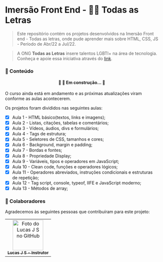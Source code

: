 # Imersão Front End - 🏳️‍🌈 Todas as Letras

> Este repositório contém os projetos desenvolvidos na Imersão Front end - Todas as letras, onde pude aprender mais sobre HTML, CSS, JS - Período de Abr/22 a Jul/22.

> A ONG <b>Todas as Letras</b> insere talentos LGBTI+ na área de tecnologia.
> Conheça e apoie essa iniciativa através do <a href="https://todasasletras.org">link</a>.

<h3> 📁 Conteúdo</h3>

<h4 align="center"> 
	🚧   🚀 Em construção...  🚧
</h4>
O curso ainda está em andamento e as próximas atualizações viram conforme as aulas acontecerem.

Os projetos foram divididos nas seguintes aulas:

- [x] Aula 1 - HTML básico(textos, links e imagens);
- [x] Aula 2 - Listas, citações, tabelas e comentários;
- [x] Aula 3 - Vídeos, áudios, divs e formulários;
- [x] Aula 4 - Tags de estrutura;
- [x] Aula 5 - Seletores de CSS, tamanhos e cores;
- [x] Aula 6 - Background, margin e padding;
- [x] Aula 7 - Bordas e fontes;
- [x] Aula 8 - Propriedade Display;
- [x] Aula 9 - Variáveis, tipos e operadores em JavaScript;
- [x] Aula 10 - Clean code, funções e operadores lógicos;
- [x] Aula 11 - Operadores abreviados, instruções condicionais e estruturas de repetição;
- [x] Aula 12 - Tag script, console, typeof, IIFE e JavaScript moderno;
- [x] Aula 13 - Métodos de array;

### 🤝 Colaboradores

Agradecemos às seguintes pessoas que contribuíram para este projeto:

<table>
  <tr>
    <td align="center">
      <a href="https://github.com/lucasjs">
        <img src="https://avatars.githubusercontent.com/u/14945222?v=4" width="100px;" alt="Foto do Lucas J S no GitHub"/ target="_blanck" ><br>
        <sub>
          <b>Lucas J S - Instrutor</b>
        </sub>
      </a>
    </td>
  </tr>
</table>
